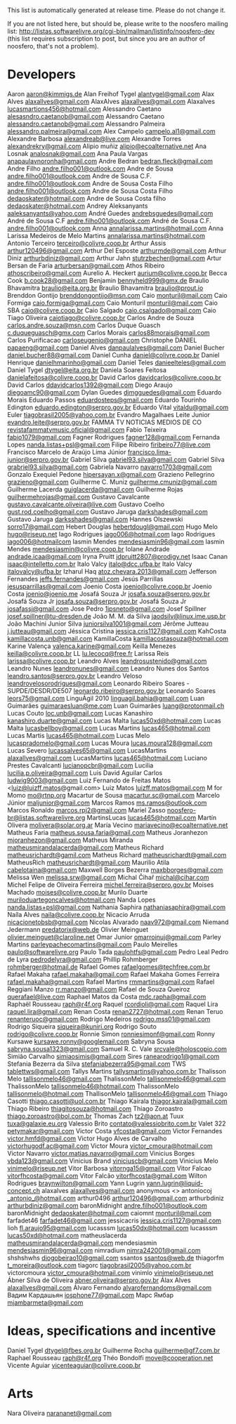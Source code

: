 This list is automatically generated at release time. Please do not change it.

If you are not listed here, but should be, please write to the noosfero mailing
list: http://listas.softwarelivre.org/cgi-bin/mailman/listinfo/noosfero-dev
(this list requires subscription to post, but since you are an author of
noosfero, that's not a problem).

Developers
==========

Aaron <aaron@kimmigs.de>
Alan Freihof Tygel <alantygel@gmail.com>
Alax Alves <alaxallves@gmail.com>
AlaxAlves <alaxallves@gmail.com>
Alaxalves <lucasmartions456@hotmail.com>
Alessandro Caetano <alesasndro.caetanob@gmail.com>
Alessandro Caetano <alessandro.caetanob@gmail.com>
Alessandro Palmeira <alessandro.palmeira@gmail.com>
Alex Campelo <campelo.al1@gmail.com>
Alexandre Barbosa <alexandreab@live.com>
Alexandre Torres <alexandrekry@gmail.com>
Alipio muñiz <alipio@ecoalternative.net>
Ana Losnak <analosnak@gmail.com>
Ana Paula Vargas <anapaulavnoronha@gmail.com>
Andre Bedran <bedran.fleck@gmail.com>
Andre Filho <andre.filho001@outlook.com>
Andre de Sousa <andre.filho001@outlook.com>
Andre de Sousa C.F. <andre.filho001@outlook.com>
Andre de Sousa Costa Filho <andre.filho001@outlook.com>
Andre de Sousa Costa Filho <dedaoskater@hotmail.com>
Andre de Sousa Costa filho <dedaoskater@hotmail.com>
Andrey Aleksanyants <aaleksanyants@yahoo.com>
André Guedes <andrebsguedes@gmail.com>
André de Sousa C.F <andre.filho001@outlook.com>
André de Sousa C.F. <andre.filho001@outlook.com>
Anna <annalarissa.martins@hotmail.com>
Anna Larissa Medeiros de Melo Martins <annalarissa.martins@hotmail.com>
Antonio Terceiro <terceiro@colivre.coop.br>
Arthur Assis <arthur120496@gmail.com>
Arthur Del Esposte <arthurmde@gmail.com>
Arthur Diniz <arthurbdiniz@gmail.com>
Arthur Jahn <stutrzbecher@gmail.com>
Artur Bersan de Faria <arturbersan@gmail.com>
Athos Ribeiro <athoscribeiro@gmail.com>
Aurelio A. Heckert <aurium@colivre.coop.br>
Becca Cook <b.cook28@gmail.com>
Benjamin <bennyheld999@gmx.de>
Braulio Bhavamitra <braulio@eita.org.br>
Braulio Bhavamitra <braulio@prout.io>
Brenddon Gontijo <brenddongontijo@msn.com>
Caio <monturil@mail.com>
Caio Formiga <caio.formiga@gmail.com>
Caio Monturil <monturil@mail.com>
Caio SBA <caio@colivre.coop.br>
Caio Salgado <caio.csalgado@gmail.com>
Caio Tiago Oliveira <caiotiago@colivre.coop.br>
Carlos Andre de Souza <carlos.andre.souza@msn.com>
Carlos Duque Guasch <c.duqueguasch@gmx.com>
Carlos Morais <carlos88morais@gmail.com>
Carlos Purificacao <carloseugenio@gmail.com>
Christophe DANIEL <papaeng@gmail.com>
Daniel Alves <danpaulalves@gmail.com>
Daniel Bucher <daniel.bucher88@gmail.com>
Daniel Cunha <daniel@colivre.coop.br>
Daniel Henrique <danielhmarinho@gmail.com>
Daniel Teles <danieelteles@gmail.com>
Daniel Tygel <dtygel@eita.org.br>
Daniela Soares Feitosa <danielafeitosa@colivre.coop.br>
David Carlos <davidcarlos@colivre.coop.br>
David Carlos <ddavidcarlos1392@gmail.com>
Diego Araujo <diegoamc90@gmail.com>
Dylan Guedes <djmgguedes@gmail.com>
Eduardo Morais
Eduardo Passos <eduardosteps@gmail.com>
Eduardo Tourinho Edington <eduardo.edington@serpro.gov.br>
Eduardo Vital <vitaldu@gmail.com>
Euler <tiagobrasil2005@yahoo.com.br>
Evandro Magalhaes Leite Junior <evandro.leite@serpro.gov.br>
FAMMA TV NOTICIAS MEDIOS DE CO <revistafammatvmusic.oficial@gmail.com>
Fabio Teixeira <fabio1079@gmail.com>
Fagner Rodrigues <fagner128@gmail.com>
Fernanda Lopes <nanda.listas+psl@gmail.com>
Filipe Ribeiro <firibeiro77@live.com>
Francisco Marcelo de Araújo Lima Júnior <francisco.lima-junior@serpro.gov.br>
Gabriel Silva <gabriel93.silva@gmail.com>
Gabriel Silva <grabriel93.silva@gmail.com>
Gabriela Navarro <navarro1703@gmail.com>
Gonzalo Exequiel Pedone <hipersayan.x@gmail.com>
Grazieno Pellegrino <grazieno@gmail.com>
Guilherme C. Muniz <guilherme.cmuniz@gmail.com>
Guilherme Lacerda <guiglacerda@gmail.com>
Guilherme Rojas <guilhermehrojas@gmail.com>
Gustavo Cavalcante <gustavo.cavalcante.oliveira@live.com>
Gustavo Coelho <gust.rod.coelho@gmail.com>
Gustavo Jaruga <darkshades@gmail.com>
Gustavo Jaruga <darksshades@gmail.com>
Hannes Olszewski <sorro17@gmail.com>
Hebert Douglas <hebertdougl@gmail.com>
Hugo Melo <hugo@riseup.net>
Iago Rodrigues <iago006@hotmail.com>
Iago Rodrigues <iago006@hotmailcom>
Iasmin Mendes <mendesiasmin96@gmail.com>
Iasmin Mendes <mendesiasmin@colivre.coop.br>
Iolane Andrade <andrade.icaa@gmail.com>
Iryna Pruitt <jdpruitt2807@prodigy.net>
Isaac Canan <isaac@intelletto.com.br>
Italo Valcy <italo@dcc.ufba.br>
Italo Valcy <italovalcy@ufba.br>
Izharul Haq <atoz.chevara.2013@gmail.com>
Jefferson Fernandes <jeffs.fernandes@gmail.com>
Jesús Parrillas <jesusparrillas@gmail.com>
Joenio Costa <joenio@colivre.coop.br>
Joenio Costa <joenio@joenio.me>
Josafá Souza Jr <josafa.souza@serpro.gov.br>
Josafá Souza Jr <josafa.souza@serpro.gov.br>
Josafá Souza Jr <josafassj@gmail.com>
Jose Pedro <1jpsneto@gmail.com>
Josef Spillner <josef.spillner@tu-dresden.de>
João M. M. da Silva <jaodsilv@linux.ime.usp.br>
João Machini
Junior Silva <juniorsilva1001@gmail.com>
Jérôme Jutteau <j.jutteau@gmail.com>
Jéssica Cristina <jessica.cris1127@gmail.com>
KahCosta <kamillacosta.unb@gmail.com>
KamillaCosta <kamillacostasouza@hotmail.com>
Karine Valença <valenca.karine@gmail.com>
Keilla Menezes <keilla@colivre.coop.br>
LL <lu.lecocq@free.fr>
Larissa Reis <larissa@colivre.coop.br>
Leandro Alves <leandrosustenido@gmail.com>
Leandro Nunes <leandronunes@gmail.com>
Leandro Nunes dos Santos <leandro.santos@serpro.gov.br>
Leandro Veloso <leandrovelosorodrigues@gmail.com>
Leonardo Ribeiro Soares - SUPDE/DESDR/DE507 <leonardo.ribeiro@serpro.gov.br>
Leonardo Soares <leors75@gmail.com>
LinguÁgil 2010 <linguagil.bahia@gmail.com>
Luan Guimarães <guimaraesluan@me.com>
Luan Guimarães <luang@protonmail.ch>
Lucas Couto <loc.unb@gmail.com>
Lucas Kanashiro <kanashiro.duarte@gmail.com>
Lucas Malta <lucas50xd@hotmail.com>
Lucas Malta <lucasbellboy@gmail.com>
Lucas Martins <lucas465@hotmail.com>
Lucas Martis <lucas465@hotmail.com>
Lucas Melo <lucaspradomelo@gmail.com>
Lucas Moura <lucas.moura128@gmail.com>
Lucas Severo <lucassalves65@gmail.com>
LucasMartins <alaxallves@gmail.com>
LucasMartins <lucas465@hotmail.com>
Luciano Prestes Cavalcanti <lucianopcbr@gmail.com>
Lucilia <lucilia.p.oliveira@gmail.com>
Luis David Aguilar Carlos <ludwig9003@gmail.com>
Luiz Fernando de Freitas Matos <luiz@luizff.matos@gmail.com>
Luiz Matos <luizff.matos@gmail.com>
M for Momo <mo@rtnp.org>
Macartur de Sousa <macartur.sc@gmail.com>
Marcelo Júnior <maljunior@gmail.com>
Marcos Ramos <ms.ramos@outlook.com>
Marcos Ronaldo <marcos.rpj2@gmail.com>
Mariel Zasso <noosfero-br@listas.softwarelivre.org>
MartinsLucas <lucas465@hotmail.com>
Martín Olivera <molivera@solar.org.ar>
María Vecino <mariavecino@ecoalternative.net>
Matheus Faria <matheus.sousa.faria@gmail.com>
Matheus Joranhezon <mjoranhezon@gmail.com>
Matheus Miranda <matheusmirandalacerda@gmail.com>
Matheus Richard <matheusrichardt@gamil.com>
Matheus Richard <matheusrichardt@gmail.com>
MatheusRich <matheusrichardt@gmail.com>
Maurilio Atila <cabelotaina@gmail.com>
Maxwell Borges Bezerra <maxbborges@gmail.com>
Melissa Wen <melissa.srw@gmail.com>
Michal Čihař <michal@cihar.com>
Michel Felipe de Oliveira Ferreira <michel.ferreira@serpro.gov.br>
Moises Machado <moises@colivre.coop.br>
Murilo Duarte <muriloduartegoncalves@hotmail.com>
Nanda Lopes <nanda.listas+psl@gmail.com>
Nathania Saphira <nathaniasaphira@gmail.com>
Naíla Alves <naila@colivre.coop.br>
Nicacio Arruda <nicacionetobsb@gmail.com>
Nicolas Alvarado <naav972@gmail.com>
Niemand Jedermann <predatorix@web.de>
Olivier Meinguet <olivier.meinguet@claroline.net>
Omar Junior <omarroinuj@gmail.com>
Parley Martins <parleypachecomartins@gmail.com>
Paulo Meirelles <paulo@softwarelivre.org>
Paulo Tada <paulohtfs@gmail.com>
Pedro Leal
Pedro de Lyra <pedrodelyra@gmail.com>
Phillip Rohmberger <rohmberger@hotmail.de>
Rafael Gomes <rafaelgomes@techfree.com.br>
Rafael Makaha <rafael.makaha@gmail.com>
Rafael Makaha Gomes Ferreira <rafael.makaha@gmail.com>
Rafael Martins <rmmartins@gmail.com>
Rafael Reggiani Manzo <rr.manzo@gmail.com>
Rafael de Souza Queiroz <querafael@live.com>
Raphael Matos da Costa <mdc.rapha@gmail.com>
Raphaël Rousseau <raph@r4f.org>
Raquel <rcordioli@gmail.com>
Raquel Lira <raquel.lira@gmail.com>
Renan Costa <renan2727@hotmail.com>
Renan Teruo <renanteruoc@gmail.com>
Rodrigo Medeiros <rodrigo.mss01@gmail.com>
Rodrigo Siqueira <siqueira@kuniri.org>
Rodrigo Souto <rodrigo@colivre.coop.br>
Ronnie Simon <ronniesimonf@gmail.com>
Ronny Kursawe <kursawe.ronny@googlemail.com>
Sabryna Sousa <sabryna.sousa1323@gmail.com>
Samuel R. C. Vale <srcvale@holoscopio.com>
Simião Carvalho <simiaosimis@gmail.com>
Sires <ranearodrigo1@gmail.com>
Stefania Bezerra da Silva <stefaniabezerra95@gmail.com>
TWS <tablettws@gmail.com>
Tallys Martins <tallysmartins@yahoo.com.br>
Thalisson Melo <tallisonmelo46@gmail.com>
ThalissonMelo <tallisonmelo46@gmail.com>
ThalissonMelo <tallisonmelo46@hotmail.com>
ThalissonMelo <tallisonmelo@hotmail.com>
ThallisonMelo <tallisonmelo46@gmail.com>
Thiago Casotti <thiago.casotti@uol.com.br>
Thiago Kairala <thiagor.kairala@gmail.com>
Thiago Ribeiro <thiagitosouza@hotmail.com>
Thiago Zoroastro <thiago.zoroastro@bol.com.br>
Thomas Zach <tz2@aon.at>
Tuux <tuxa@galaxie.eu.org>
Valessio Brito <contato@valessiobrito.com.br>
Valet 322 <petymakar@gmail.com>
Victor Costa <vfcosta@gmail.com>
Victor Fernandes <victor.hmfd@gmail.com>
Victor Hugo Alves de Carvalho <victorhugodf.ac@gmail.com>
Victor Moura <victor_cmoura@hotmail.com>
Victor Navarro <victor.matias.navarro@gmail.com>
Vinicius Borges <vbda123@gmail.com>
Vinicius Brand <viniciuscb@gmail.com>
Vinicius Melo <vinimelo@riseup.net>
Vitor Barbosa <vitornga15@gmail.com>
Vitor Falcao <vitorfhcosta@gmail.com>
Vitor Falcão <vitorfhcosta@gmail.com>
Wilton Rodrigues <braynwilton@gmail.com>
Yann Lugrin <yann.lugrin@liquid-concept.ch>
alaxalves <alaxallves@gmail.com>
anonymous <>
antoniocoj <_antonio_@hotmail.com>
arthur0496 <arthur120496@gmail.com>
arthurbdiniz <arthurbdiniz@gmail.com>
baronMidnight <andre.filho001@outlook.com>
baronMidnight <dedaoskater@hotmail.com>
caiomnt <monturil@mail.com>
farfadet46 <farfadet46@gmail.com>
jessicacris <jessica.cris1127@gmail.com>
lioh <fl.araujo95@gmail.com>
lucasssm <lucas50dx@hotmail.com>
lucasssm <lucas50xd@hotmail.com>
matheuslacerda <matheusmirandalacerda@gmail.com>
mendesiasmin <mendesiasmin96@gmail.com>
nimradium <nimra242001@gmail.com>
shshshwhs <diogobeirao10@gmail.com>
ssantos <ssantos@web.de>
thiagorfm <t_moreira@outlook.com>
tiagorc <tiagobrasil2005@yahoo.com.br>
victorcmoura <victor_cmoura@hotmail.com>
vinimlo <vinimelo@riseup.net>
Ábner Silva de Oliveira <abner.oliveira@serpro.gov.br>
Álax Alves <alaxallves@gmail.com>
Álvaro Fernando <alvarofernandoms@gmail.com>
Вадим Кардашьян <iosphone77@gmail.com>
Марс Ямбар <mjambarmeta@gmail.com>

Ideas, specifications and incentive
===================================
Daniel Tygel <dtygel@fbes.org.br>
Guilherme Rocha <guilherme@gf7.com.br>
Raphael Rousseau <raph@r4f.org>
Théo Bondolfi <move@cooperation.net>
Vicente Aguiar <vicenteaguiar@colivre.coop.br>

Arts
===================================
Nara Oliveira <narananet@gmail.com>
